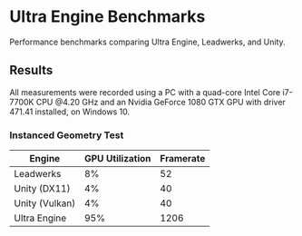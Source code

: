 # Ultra Engine Benchmarks

Performance benchmarks comparing Ultra Engine, Leadwerks, and Unity.

## Results

All measurements were recorded using a PC with a quad-core Intel Core i7-7700K CPU @4.20 GHz and an Nvidia GeForce 1080 GTX GPU with driver 471.41 installed, on Windows 10.

### Instanced Geometry Test

| Engine | GPU Utilization | Framerate |
|--|--|--|
| Leadwerks | 8% | 52 |
| Unity (DX11) | 4% | 40 |
| Unity (Vulkan) | 4% | 40 |
| Ultra Engine | 95% | 1206 |

